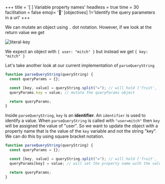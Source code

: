 +++
title = '[ ] Variable property names'
headless = true
time = 30
facilitation = false
emoji= '🧩'
[objectives]
    1='Identify the query parameters in a url'
+++

We can mutate an object using `.` dot notation. However, if we look at the return value we get

![literal-key](literal-key.png)

We expect an object with `{ user: "mitch" }`
but instead we get `{ key: "mitch" }`

Let's take another look at our current implementation of `parseQueryString`

```js {linenos=table,hl_lines=["6"],linenostart=1}
function parseQueryString(queryString) {
  const queryParams = {};

  const [key, value] = queryString.split("="); // will hold ['fruit', 'banana']
  queryParams.key = value; // mutate the queryParams object

  return queryParams;
}
```

Inside `parseQueryString`, `key` is an **identifier**. An `identifier` is used to identify a value.
When `parseQueryString` is called with `"user=mitch"` then `key` will be assigned the value of "user". So we want to update the object with a property name that is the value of the `key` variable and not the string "key".
We can do this by using square bracket notation.

```js {linenos=table,hl_lines=["6"],linenostart=1}
function parseQueryString(queryString) {
  const queryParams = {};

  const [key, value] = queryString.split("="); // will hold ['fruit', 'banana']
  queryParams[key] = value; // will set the property name with the value of the key variable

  return queryParams;
}
```
